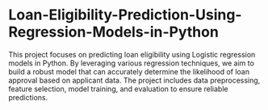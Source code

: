 # Loan-Eligibility-Prediction-Using-Regression-Models-in-Python
This project focuses on predicting loan eligibility using Logistic regression models in Python. By leveraging various regression techniques, we aim to build a robust model that can accurately determine the likelihood of loan approval based on applicant data. The project includes data preprocessing, feature selection, model training, and evaluation to ensure reliable predictions.
